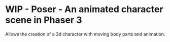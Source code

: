 # WIP - Poser - An animated character scene in Phaser 3

Allows the creation of a 2d character with moving body parts and animation.
